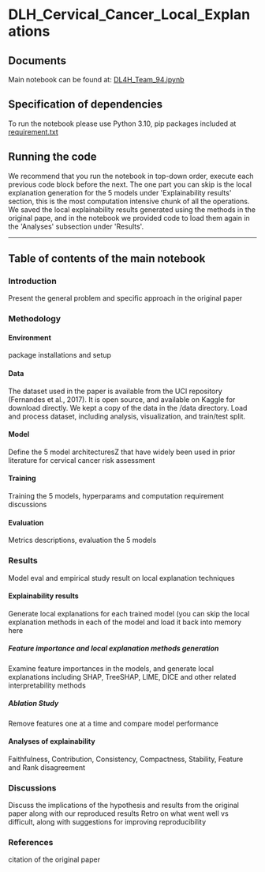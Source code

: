 # DLH_Cervical_Cancer_Local_Explanations

## Documents
Main notebook can be found at: [DL4H_Team_94.ipynb](https://github.com/QinxiW/DLH_Cervical_Cancer_Local_Explanations/blob/main/%5BProj_Final_Report%5D_DL4H_Team_94.ipynb)

## Specification of dependencies
To run the notebook please use Python 3.10, pip packages included at [requirement.txt](https://github.com/QinxiW/DLH_Cervical_Cancer_Local_Explanations/blob/main/requirements.txt)

## Running the code
We recommend that you run the notebook in top-down order, execute each previous code block before the next.
The one part you can skip is the local explanation generation for the 5 models under 'Explainability results' section, 
this is the most computation intensive chunk of all the operations. We saved the local explainability results generated using
the methods in the original pape, and in the notebook we provided code to load them again in the 'Analyses' subsection under 'Results'. 

-------------------------------------------------------------------------
## Table of contents of the main notebook
### Introduction
Present the general problem and specific approach in the original paper
### Methodology
#### Environment
package installations and setup
#### Data
The dataset used in the paper is available from the UCI repository (Fernandes et al., 2017). It is open source, and available on Kaggle for download directly. We kept a copy of the data in the /data directory.
Load and process dataset, including analysis, visualization, and train/test split.
#### Model
Define the 5 model architecturesZ that have widely been used in prior literature for cervical cancer risk assessment
#### Training
Training the 5 models, hyperparams and computation requirement discussions
#### Evaluation
Metrics descriptions, evaluation the 5 models
### Results
Model eval and empirical study result on local explanation techniques
#### Explainability results
Generate local explanations for each trained model (you can skip the local explanation methods in each of the model and load it back into memory here
##### Feature importance and local explanation methods generation
Examine feature importances in the models, and generate local explanations including SHAP, TreeSHAP, LIME, DICE and other related interpretability methods
##### Ablation Study
Remove features one at a time and compare model performance
#### Analyses of explainability
Faithfulness, Contribution, Consistency, Compactness, Stability, Feature and Rank disagreement
### Discussions
Discuss the implications of the hypothesis and results from the original paper along with our reproduced results
Retro on what went well vs difficult, along with suggestions for improving reproducibility
### References
citation of the original paper